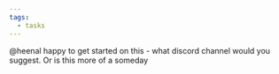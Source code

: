 ```yaml
---
tags:
  - tasks
---
```

@heenal happy to get started on this - what discord channel would you suggest. Or is this more of a someday 
